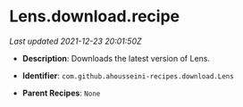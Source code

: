 # Lens.download.recipe

_Last updated 2021-12-23 20:01:50Z_

- **Description**: Downloads the latest version of Lens.

- **Identifier**: `com.github.ahousseini-recipes.download.Lens`

- **Parent Recipes**: `None`

